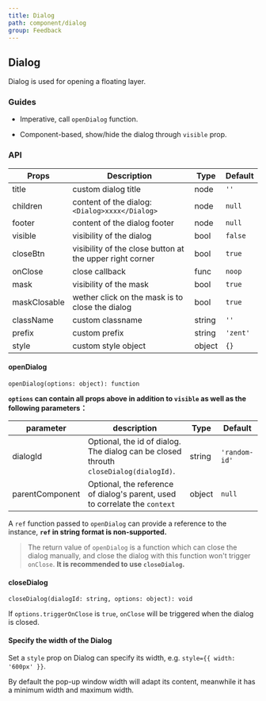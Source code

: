 ```yaml
---
title: Dialog
path: component/dialog
group: Feedback
---
```


## Dialog

Dialog is used for opening a floating layer.

### Guides

-  Imperative, call `openDialog` function.

-  Component-based, show/hide the dialog  through `visible` prop.

### API

| Props           | Description                            | Type     | Default      |
| ------------ | ----------------------------- | ------ | -------- |
| title        | custom dialog title                       | node   | `''`     |
| children     | content of the dialog: `<Dialog>xxxx</Dialog>` | node   | `null`   |
| footer       | content of the dialog footer                          | node   | `null`   |
| visible      | visibility of the dialog                     | bool   | `false`  |
| closeBtn     | visibility of the close button at the upper right corner | bool   | `true`   |
| onClose      | close callback                      | func   | `noop`   |
| mask         | visibility of the mask | bool   | `true`   |
| maskClosable | wether click on the mask is to close the dialog | bool   | `true`   |
| className    | custom classname                       | string | `''`     |
| prefix       | custom prefix                   | string | `'zent'` |
| style        | custom style object                 | object | `{}`     |


#### openDialog

`openDialog(options: object): function`

**`options` can contain all props above in addition to `visible` as well as the following parameters：** 

| parameter           | description                            | Type     | Default      |
| ------------ | ----------------------------- | ------ | -------- |
| dialogId   | Optional, the id of dialog. The dialog can be closed throuth `closeDialog(dialogId)`.  | string | `'random-id'` |
| parentComponent |  Optional, the reference of dialog's parent, used to correlate the `context` | object  | `null`     |

A `ref` function passed to `openDialog` can provide a reference to the instance, **`ref` in string format is non-supported.**

> The return value of `openDialog` is a function which can close the dialog manually, and close the dialog with this function won't trigger `onClose`. **It is recommended to use `closeDialog`.**


#### closeDialog

`closeDialog(dialogId: string, options: object): void`

If `options.triggerOnClose` is `true`, `onClose` will be triggered when the dialog is closed.


#### Specify the width of the Dialog

Set a `style` prop on Dialog can specify its width, e.g. `style={{ width: '600px' }}`.

By default the pop-up window width will adapt its content, meanwhile it has a minimum width and maximum width.
